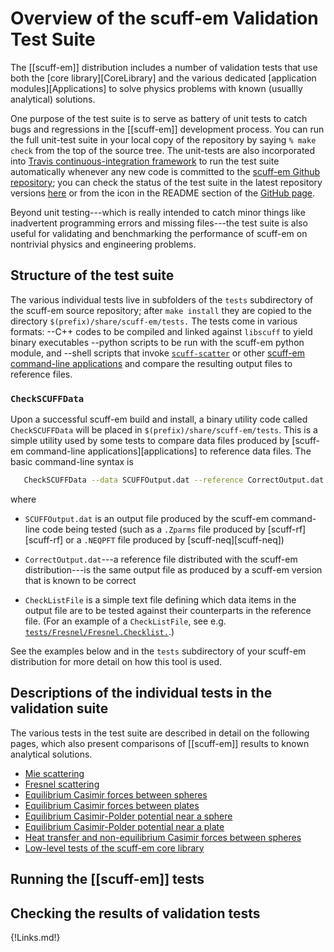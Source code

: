 # Overview of the <span class="SC">scuff-em</span> Validation Test Suite

The [[scuff-em]] distribution includes a number of validation tests
that use both the
[core library][CoreLibrary] and the
various dedicated
[application modules][Applications]
to solve physics problems with known (usuallly analytical) solutions.

One purpose of the test suite is to serve as battery of unit tests
to catch bugs and regressions in the [[scuff-em]] development process.
You can run the full unit-test suite in your local copy of the repository
by saying `% make check` from the top of the source tree.
The unit-tests are also incorporated into
[Travis continuous-integration framework](https://travis-ci.org/)
to run the test suite automatically whenever any new code is
committed to the 
[<span class=SC>scuff-em</span> Github repository](http://github.com/HomerReid/scuff-em);
you can check the status of the test suite in the latest repository versions
[here](https://travis-ci.org/HomerReid/scuff-em) or from the
icon in the README section of the 
[GitHub page](http://github.com/HomerReid/scuff-em).

Beyond unit testing---which is really intended to catch minor things like
inadvertent programming errors and missing files---the test suite is
also useful for validating and benchmarking the performance of
<span class=SC>scuff-em</span>
on nontrivial physics and engineering problems.

## Structure of the test suite

The various individual tests live in subfolders of the `tests` subdirectory
of the <span class=SC>scuff-em</span> source repository; after
`make install` they are copied to the directory `$(prefix)/share/scuff-em/tests.`
The tests come in various formats:
    --C++ codes to be compiled and linked against `libscuff` to yield binary executables
    --python scripts to be run with the <span class=SC>scuff-em</span> python module, and
    --shell scripts that invoke [`scuff-scatter`](../applications/scuff-scatter/scuff-scatter.md)
      or other [<span class=SC>scuff-em</span> command-line applications](../applications)
      and compare the resulting output files to reference files.

### `CheckSCUFFData`

Upon a successful <span class=SC>scuff-em</span> build and install,
a binary utility code called `CheckSCUFFData` will be placed
in `$(prefix)/share/scuff-em/tests`. This is a simple utility
used by some tests to compare data files produced by 
[<span class=SC>scuff-em</span> command-line applications][applications]
to reference data files. The basic command-line syntax is
```bash
   CheckSCUFFData --data SCUFFOutput.dat --reference CorrectOutput.dat --checklist ChecklistFile
```
where 

+ `SCUFFOutput.dat` is an output file produced by the <span class=SC>scuff-em</span>
  command-line code being tested (such as a `.Zparms` file produced by
  [<span class=SC>scuff-rf</span>][scuff-rf] or a `.NEQPFT` file produced by
  [<span class=SC>scuff-neq</span>][scuff-neq])

+ `CorrectOutput.dat`---a reference file distributed with the <span class=SC>scuff-em</span>
   distribution---is the same output file as produced by a <span class=SC>scuff-em</span> 
   version that is known to be correct 

+ `CheckListFile` is a simple text file defining which data items in the output file
   are to be tested against their counterparts in the reference file.
   (For an example of a `CheckListFile`, see e.g.
   [`tests/Fresnel/Fresnel.Checklist.`](FresnelScattering/Fresnel.Checklist).)

See the examples below and in the `tests` subdirectory of your 
<span class=SC>scuff-em</span> distribution for more detail on how this tool is used.

## Descriptions of the individual tests in the validation suite

The various tests in the test suite are described in detail
on the following pages, which also present comparisons
of [[scuff-em]] results to known analytical solutions.

* [Mie scattering](MieScattering/MieScattering.md)
* [Fresnel scattering](FresnelScattering/FresnelScattering.md)
* [Equilibrium Casimir forces between spheres](CasimirSpheres/CasimirSpheres.md)
* [Equilibrium Casimir forces between plates](CasimirPlates/CasimirPlates.md)
* [Equilibrium Casimir-Polder potential near a sphere](CPSphere/CPSphere.md)
* [Equilibrium Casimir-Polder potential near a plate](CPPlate/CPPlate.md)
* [Heat transfer and non-equilibrium Casimir forces between spheres](NEQSpheres/NEQSpheres.md)
* [Low-level tests of the <span class="CodeName">scuff-em</span> core library](libscuff/libscuff.md)

## Running the [[scuff-em]] tests

## Checking the results of validation tests

{!Links.md!}
